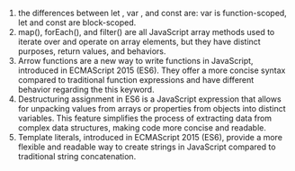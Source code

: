 1. the differences between let , var , and const are: var is function-scoped, let and const are block-scoped.
2. map(), forEach(), and filter() are all JavaScript array methods used to iterate over and operate on array elements, but they have distinct purposes, return values, and behaviors.
3. Arrow functions are a new way to write functions in JavaScript, introduced in ECMAScript 2015 (ES6). They offer a more concise syntax compared to traditional function expressions and have different behavior regarding the this keyword.
4. Destructuring assignment in ES6 is a JavaScript expression that allows for unpacking values from arrays or properties from objects into distinct variables. This feature simplifies the process of extracting data from complex data structures, making code more concise and readable. 
5. Template literals, introduced in ECMAScript 2015 (ES6), provide a more flexible and readable way to create strings in JavaScript compared to traditional string concatenation.